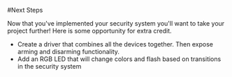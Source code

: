 #Next Steps

Now that you've implemented your security system you'll want to take your project further! Here is some opportunity for extra credit.

* Create a driver that combines all the devices together. Then expose arming and disarming functionality.
* Add an RGB LED that will change colors and flash based on transitions in the security system
